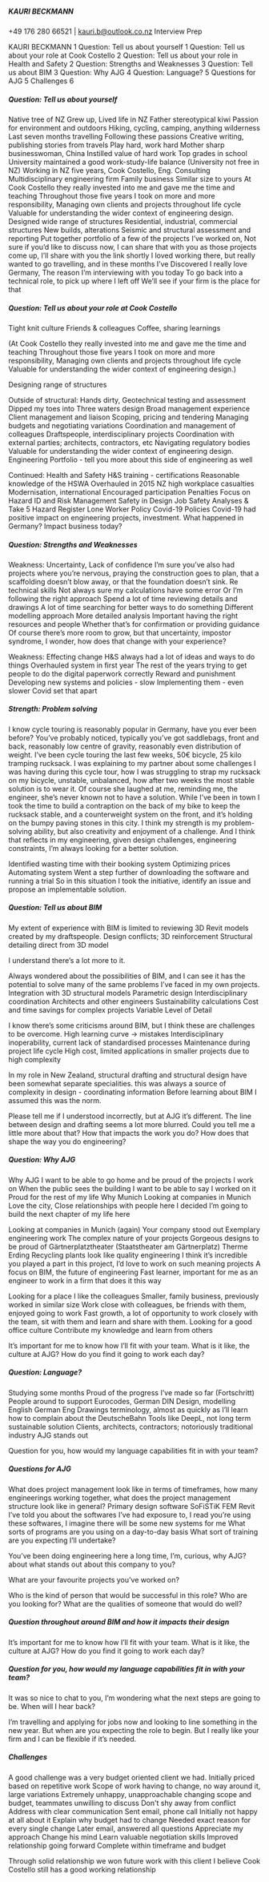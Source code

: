 ##### KAURI BECKMANN
+49 176 280 66521 | kauri.b@outlook.co.nz
Interview Prep


KAURI BECKMANN	1
Question: Tell us about yourself	1
Question: Tell us about your role at Cook Costello	2
Question: Tell us about your role in Health and Safety	2
Question: Strengths and Weaknesses	3
Question: Tell us about BIM	3
Question: Why AJG	4
Question: Language?	5
Questions for AJG	5
Challenges	6

##### Question: Tell us about yourself
Native tree of NZ
Grew up, Lived life in NZ
Father stereotypical kiwi
Passion for environment and outdoors
Hiking, cycling, camping, anything wilderness
Last seven months travelling
Following these passions
Creative writing, publishing stories from travels
Play hard, work hard
Mother sharp businesswoman, China
Instilled value of hard work
Top grades in school
University maintained a good work-study-life balance
(University not free in NZ)
Working in NZ five years, Cook Costello, Eng. Consulting
Multidisciplinary engineering firm
Family business
Similar size to yours
At Cook Costello they really invested into me and gave me the time and teaching
Throughout those five years I took on more and more responsibility,
Managing own clients and projects throughout life cycle
Valuable for understanding the wider context of engineering design.
Designed wide range of structures
Residential, industrial, commercial structures 
New builds, alterations
Seismic and structural assessment and reporting
Put together portfolio of a few of the projects I’ve worked on,
Not sure if you’d like to discuss now, I can share that with you as those projects come up, I’ll share with you the link shortly
I loved working there, but really wanted to go travelling, and in these months I’ve
Discovered I really love Germany,
The reason I’m interviewing with you today
To go back into a technical role, to pick up where I left off
We’ll see if your firm is the place for that

##### Question: Tell us about your role at Cook Costello

Tight knit culture
Friends & colleagues
Coffee, sharing learnings

(At Cook Costello they really invested into me and gave me the time and teaching
Throughout those five years I took on more and more responsibility,
Managing own clients and projects throughout life cycle
Valuable for understanding the wider context of engineering design.)

Designing range of structures


Outside of structural:
Hands dirty, Geotechnical testing and assessment
Dipped my toes into Three waters design
Broad management experience
Client management and liaison
Scoping, pricing and tendering
Managing budgets and negotiating variations
Coordination and management of colleagues
Draftspeople, interdisciplinary projects
Coordination with external parties; architects, contractors, etc
Navigating regulatory bodies
Valuable for understanding the wider context of engineering design.
Engineering Portfolio - tell you more about this side of engineering as well

Continued: Health and Safety
H&S training - certifications
Reasonable knowledge of the HSWA
Overhauled in 2015
NZ high workplace casualties
Modernisation, international
Encouraged participation
Penalties
Focus on Hazard ID and Risk Management
Safety in Design
Job Safety Analyses & Take 5
Hazard Register
Lone Worker Policy
Covid-19 Policies
Covid-19 had positive impact on engineering projects, investment.
What happened in Germany? Impact business today?


##### Question: Strengths and Weaknesses


Weakness: Uncertainty, Lack of confidence
I’m sure you’ve also had projects where you’re nervous, praying the construction goes to plan, that a scaffolding doesn’t blow away, or that the foundation doesn’t sink.
Re technical skills
Not always sure my calculations have some error
Or I’m following the right approach
Spend a lot of time reviewing details and drawings
A lot of time searching for better ways to do something
Different modelling approach
More detailed analysis
Important having the right resources and people
Whether that’s for confirmation or providing guidance
Of course there’s more room to grow, but that uncertainty, impostor syndrome,
I wonder, how does that change with your experience?

Weakness: Effecting change
H&S always had a lot of ideas and ways to do things
Overhauled system in first year
The rest of the years trying to get people to do the digital paperwork correctly
Reward and punishment
Developing new systems and policies - slow
Implementing them - even slower
Covid set that apart


##### Strength: Problem solving
I know cycle touring is reasonably popular in Germany, have you ever been before?
You’ve probably noticed, typically you’ve got saddlebags, front and back, reasonably low centre of gravity, reasonably even distribution of weight.
I’ve been cycle touring the last few weeks, 50€ bicycle, 25 kilo tramping rucksack. I was explaining to my partner about some challenges I was having during this cycle tour, how I was struggling to strap my rucksack on my bicycle, unstable, unbalanced, how after two weeks the most stable solution is to wear it.
Of course she laughed at me, reminding me, the engineer, she’s never known not to have a solution.
While I’ve been in town I took the time to build a contraption on the back of my bike to keep the rucksack stable, and a counterweight system on the front, and it’s holding on the bumpy paving stones in this city.
I think my strength is my problem-solving ability, but also creativity and enjoyment of a challenge.
And I think that reflects in my engineering, given design challenges, engineering constraints, I’m always looking for a better solution.

Identified wasting time with their booking system
Optimizing prices
Automating system 
Went a step further of downloading the software and running a trial
So in this situation I took the initiative, identify an issue and propose an implementable solution.
 
##### Question: Tell us about BIM
My extent of experience with BIM is limited to reviewing 3D Revit models created by my draftspeople.
Design conflicts; 3D reinforcement
Structural detailing direct from 3D model

I understand there’s a lot more to it.

Always wondered about the possibilities of BIM, and I can see it has the potential to solve many of the same problems I’ve faced in my own projects.
Integration with 3D structural models
Parametric design
Interdisciplinary coordination
Architects and other engineers
Sustainability calculations
Cost and time savings for complex projects
Variable Level of Detail

I know there’s some criticisms around BIM, but I think these are challenges to be overcome.
High learning curve -> mistakes
Interdisciplinary inoperability, current lack of standardised processes
Maintenance during project life cycle
High cost, limited applications in smaller projects due to high complexity


In my role in New Zealand, structural drafting and structural design have been somewhat separate specialities.
 this was always a source of complexity in design - coordinating information
Before learning about BIM I assumed this was the norm.

Please tell me if I understood incorrectly, but at AJG it’s different. The line between design and drafting seems a lot more blurred. Could you tell me a little more about that? How that impacts the work you do?
How does that shape the way you do engineering?


##### Question: Why AJG

 Why AJG
I want to be able to go home and be proud of the projects I work on
When the public sees the building I want to be able to say I worked on it
Proud for the rest of my life
Why Munich
Looking at companies in Munich
Love the city, Close relationships with people here
I decided I’m going to build the next chapter of my life here

Looking at companies in Munich (again)
Your company stood out
Exemplary engineering work
The complex nature of your projects
Gorgeous designs to be proud of
Gärtnerplatztheater                (Staatstheater am Gärtnerplatz)
Therme Erding
Recycling plants look like quality engineering
I think it’s incredible you played a part in this project,
I’d love to work on such meaning projects
A focus on BIM, the future of engineering
Fast learner, important for me as an engineer to work in a firm that does it this way

Looking for a place I like the colleagues 
Smaller, family business, previously worked in similar size
Work close with colleagues, be friends with them, enjoyed going to work
Fast growth, a lot of opportunity to work closely with the team, sit with them and learn and share with them.
Looking for a good office culture
Contribute my knowledge and learn from others

It’s important for me to know how I’ll fit with your team. What is it like, the culture at AJG? How do you find it going to work each day?

##### Question: Language?
Studying some months
Proud of the progress I’ve made so far    (Fortschritt)
People around to support
Eurocodes, German DIN
Design, modelling English
German Eng Drawings terminology, almost as quickly as I’ll learn how to complain about the DeutscheBahn
Tools like DeepL, not long term sustainable solution
Clients, architects, contractors; notoriously traditional industry
AJG stands out

Question for you, how would my language capabilities fit in with your team?


##### Questions for AJG
What does project management look like in terms of timeframes, how many engineerings working together, what does the project management structure look like in general?
Primary design software
SoFiSTiK FEM
Revit
I’ve told you about the softwares I’ve had exposure to,
I read you’re using these softwares,
I imagine there will be some new systems for me
What sorts of programs are you using on a day-to-day basis
What sort of training are you expecting I’ll undertake?

You’ve been doing engineering here a long time, I’m, curious, why AJG? about what stands out about this company to you?

What are your favourite projects you’ve worked on?

Who is the kind of person that would be successful in this role?
Who are you looking for? What are the qualities of someone that would do well?

##### Question throughout around BIM and how it impacts their design

It’s important for me to know how I’ll fit with your team. What is it like, the culture at AJG? How do you find it going to work each day?

##### Question for you, how would my language capabilities fit in with your team?

It was so nice to chat to you, I’m wondering what the next steps are going to be. When will I hear back?



I’m travelling and applying for jobs now and looking to line something in the new year.
But when are you expecting the role to begin.
But I really like your firm and I can be flexible if it’s needed.


##### Challenges
A good challenge was a very budget oriented client we had.
Initially priced based on repetitive work
Scope of work having to change, no way around it, large variations
Extremely unhappy, unapproachable changing scope and budget, teammates unwilling to discuss
Don't shy away from conflict
Address with clear communication
Sent email, phone call
Initially not happy at all about it
Explain why budget had to change
Needed exact reason for every single change
Later email, answered all questions
Appreciate my approach
Change his mind
Learn valuable negotiation skills
Improved relationship going forward
Complete within timeframe and budget

Through solid relationship we won future work with this client
I believe Cook Costello still has a good working relationship



